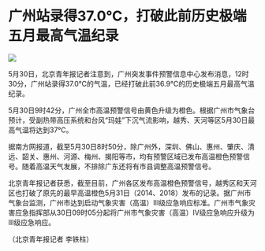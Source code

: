 # 广州站录得37.0℃，打破此前历史极端五月最高气温纪录

![](https://inews.gtimg.com/om_bt/OymJeYZOJq2XbSdtTJ3DmhB5qfsVvG_b1UryJaqnOQF2wAA/1000)

5月30日，北京青年报记者注意到，广州突发事件预警信息中心发布消息，12时30分，广州站录得37.0℃的气温，已经打破此前36.9℃的历史极端五月最高气温纪录。

5月30日9时42分，广州全市高温预警信号由黄色升级为橙色。根据广州市气象台预计，受副热带高压系统和台风“玛娃”下沉气流影响，越秀、天河等区5月30日最高气温将达到37℃。

据南方网报道，截至5月30日8时50分，除广州外，深圳、佛山、惠州、肇庆、清远、韶关、惠州、河源、梅州、揭阳等市，均有预警区域已发布高温橙色预警信号。随着高温天气发展，不排除广东还将有市县调整高温预警信号。

北京青年报记者获悉，截至目前，广州各区发布高温橙色预警信号，越秀区和天河区也打破了原先的最早高温橙色5月31日（2014、2018）发布的记录。据广州市气象台监测，广州市达到启动气象灾害（高温）Ⅲ级应急响应标准。广州市气象灾害应急指挥部从30日09时05分起将广州市气象灾害（高温）Ⅳ级应急响应升级为Ⅲ级应急响应。

（北京青年报记者 李铁柱）

